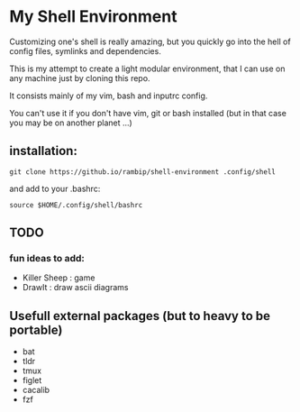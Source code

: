 # My Shell Environment

Customizing one's shell is really amazing, but you quickly go into the hell of config files, symlinks and dependencies.

This is my attempt to create a light modular environment, that I can use on any machine just by cloning this repo.

It consists mainly of my vim, bash and inputrc config.

You can't use it if you don't have vim, git or bash installed (but in that case you may be on another planet ...)


## installation:
```
git clone https://github.io/rambip/shell-environment .config/shell
```

and add to your .bashrc:
```
source $HOME/.config/shell/bashrc
```


## TODO

### fun ideas to add:

 - Killer Sheep : game
 - DrawIt : draw ascii diagrams



## Usefull external packages (but to heavy to be portable)
- bat
- tldr
- tmux
- figlet
- cacalib
- fzf 

